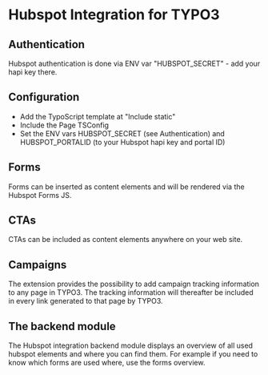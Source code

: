 # Hubspot Integration for TYPO3

## Authentication

Hubspot authentication is done via ENV var "HUBSPOT_SECRET" - add your hapi key there.

## Configuration

- Add the TypoScript template at "Include static"
- Include the Page TSConfig
- Set the ENV vars HUBSPOT_SECRET (see Authentication) and HUBSPOT_PORTALID (to your Hubspot hapi key and portal ID)

## Forms

Forms can be inserted as content elements and will be rendered via the Hubspot Forms JS.

## CTAs

CTAs can be included as content elements anywhere on your web site.

## Campaigns

The extension provides the possibility to add campaign tracking information to any 
page in TYPO3. The tracking information will thereafter be included in every link
generated to that page by TYPO3.

## The backend module

The Hubspot integration backend module displays an overview of all used hubspot elements and
where you can find them. For example if you need to know which forms are used where, use the forms
overview.
